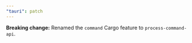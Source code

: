 ```yaml
---
"tauri": patch
---
```


**Breaking change:** Renamed the `command` Cargo feature to `process-command-api`.
